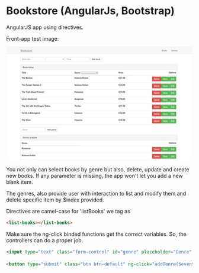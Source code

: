 # Bookstore (AngularJs, Bootstrap)

AngularJS app using directives. 

Front-app test image:

![Front app](https://github.com/Avilardell/bookstore/blob/master/assets/front-app.jpg?raw=true "Front app test")

You not only can select books by genre but also, delete, update and create new books. If any parameter is missing, the app won't let you add a new blank item.

The genres, also provide user with interaction to list and modify them and delete specific item by $index provided.

Directives are camel-case for 'listBooks' we tag as
```html
<list-books></list-books>
```

Make sure the ng-click binded functions get the correct variables. So, the controllers can do a proper job.

```html
<input type="text" class="form-control" id="genre" placeholder="Genre" ng-model="genre.name">
			
<button type="submit" class="btn btn-default" ng-click="addGenre($event, genre.name)">Add genre</button>
```